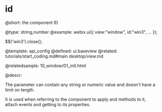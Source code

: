 id
=============


@short: the component ID

@type: string,number
@example:
webix.ui({
	view:"window",
	id:"win3",
    ...
});

$$('win3').close();

@template:	api_config
@defined:	ui.baseview	
@related:
	tutorials/start_coding.md#main
    desktop/view.md

@relatedsample: 
	10_window/01_init.html

@descr:


The parameter can contain any string or numeric value and doesn't have a limit on length.

It is used when referring to the component to apply and methods to it, attach events and getting to its properties.
